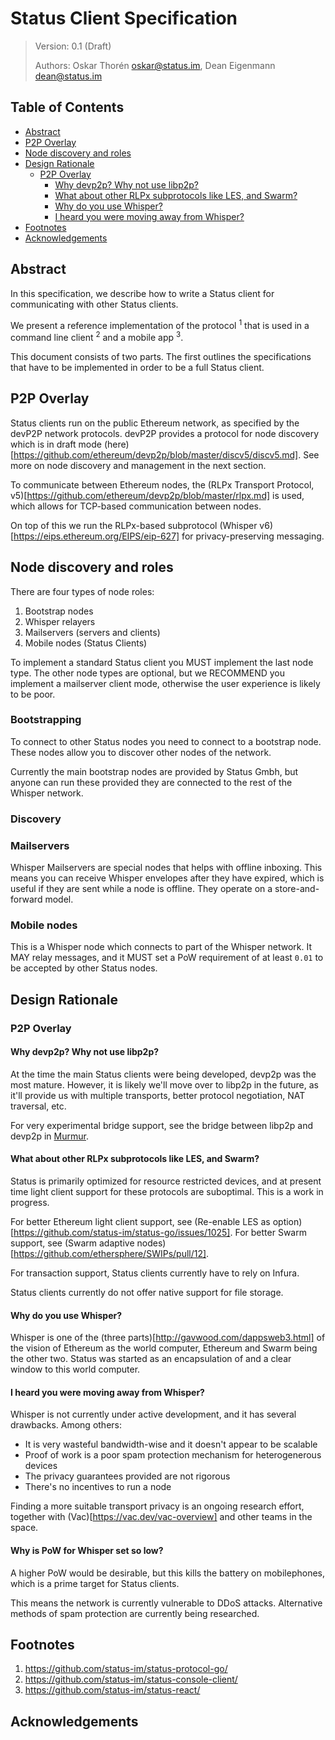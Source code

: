 # Status Client Specification

> Version: 0.1 (Draft)
>
> Authors: Oskar Thorén <oskar@status.im>, Dean Eigenmann <dean@status.im>

## Table of Contents

- [Abstract](#abstract)
- [P2P Overlay](#p2p-overlay)
- [Node discovery and roles](#node-discovery-and-roles)
- [Design Rationale](#design-rationale)
    - [P2P Overlay](#p2p-overlay-1)
        - [Why devp2p? Why not use libp2p?](#why-devp2p-why-not-use-libp2p)
        - [What about other RLPx subprotocols like LES, and Swarm?](#what-about-other-rlpx-subprotocols-like-les-and-swarm)
        - [Why do you use Whisper?](#why-do-you-use-whisper)
        - [I heard you were moving away from Whisper?](#i-heard-you-were-moving-away-from-whisper)
- [Footnotes](#footnotes)
- [Acknowledgements](#acknowledgements)

## Abstract

In this specification, we describe how to write a Status client for
communicating with other Status clients.

We present a reference implementation of the protocol <sup>1</sup> that is used
in a command line client <sup>2</sup> and a mobile app <sup>3</sup>.

This document consists of two parts. The first outlines the specifications that
have to be implemented in order to be a full Status client.

## P2P Overlay

Status clients run on the public Ethereum network, as specified by the devP2P
network protocols. devP2P provides a protocol for node discovery which is in
draft mode
(here)[https://github.com/ethereum/devp2p/blob/master/discv5/discv5.md]. See
more on node discovery and management in the next section.

To communicate between Ethereum nodes, the (RLPx Transport
Protocol, v5)[https://github.com/ethereum/devp2p/blob/master/rlpx.md] is used, which
allows for TCP-based communication between nodes.

On top of this we run the RLPx-based subprotocol (Whisper
v6)[https://eips.ethereum.org/EIPS/eip-627] for privacy-preserving messaging.

## Node discovery and roles

There are four types of node roles:
1. Bootstrap nodes
2. Whisper relayers
3. Mailservers (servers and clients)
4. Mobile nodes (Status Clients)

To implement a standard Status client you MUST implement the last node type. The
other node types are optional, but we RECOMMEND you implement a mailserver
client mode, otherwise the user experience is likely to be poor.

### Bootstrapping

To connect to other Status nodes you need to connect to a bootstrap node. These
nodes allow you to discover other nodes of the network.

Currently the main bootstrap nodes are provided by Status Gmbh, but anyone can
run these provided they are connected to the rest of the Whisper network.

<!-- TODO: Add a link to bootstrap nodes -->

### Discovery

<!-- TODO: Add a link to Discovery v5 / Rendezvous spec -->

### Mailservers

Whisper Mailservers are special nodes that helps with offline inboxing. This
means you can receive Whisper envelopes after they have expired, which is useful
if they are sent while a node is offline. They operate on a store-and-forward
model.

<!-- TODO: Add a link to mailserver spec spec -->

### Mobile nodes

This is a Whisper node which connects to part of the Whisper network. It MAY
relay messages, and it MUST set a PoW requirement of at least `0.01` to be
accepted by other Status nodes.

## Design Rationale

### P2P Overlay

#### Why devp2p? Why not use libp2p?

At the time the main Status clients were being developed, devp2p was the most
mature. However, it is likely we'll move over to libp2p in the future, as it'll
provide us with multiple transports, better protocol negotiation, NAT traversal,
etc.

For very experimental bridge support, see the bridge between libp2p and devp2p
in [Murmur](https://github.com/status-im/murmur).

#### What about other RLPx subprotocols like LES, and Swarm?

Status is primarily optimized for resource restricted devices, and at present
time light client support for these protocols are suboptimal. This is a work in
progress.

For better Ethereum light client support, see (Re-enable LES as
option)[https://github.com/status-im/status-go/issues/1025]. For better Swarm
support, see (Swarm adaptive
nodes)[https://github.com/ethersphere/SWIPs/pull/12].

For transaction support, Status clients currently have to rely on Infura.

Status clients currently do not offer native support for file storage.

#### Why do you use Whisper?

Whisper is one of the (three parts)[http://gavwood.com/dappsweb3.html] of the
vision of Ethereum as the world computer, Ethereum and Swarm being the other
two. Status was started as an encapsulation of and a clear window to this world
computer.

#### I heard you were moving away from Whisper?

Whisper is not currently under active development, and it has several drawbacks.
Among others:

- It is very wasteful bandwidth-wise and it doesn't appear to be scalable
- Proof of work is a poor spam protection mechanism for heterogenerous devices
- The privacy guarantees provided are not rigorous
- There's no incentives to run a node

Finding a more suitable transport privacy is an ongoing research effort,
together with (Vac)[https://vac.dev/vac-overview] and other teams in the space.

#### Why is PoW for Whisper set so low?

A higher PoW would be desirable, but this kills the battery on mobilephones,
which is a prime target for Status clients.

This means the network is currently vulnerable to DDoS attacks. Alternative
methods of spam protection are currently being researched.

## Footnotes

1. <https://github.com/status-im/status-protocol-go/>
1. <https://github.com/status-im/status-console-client/>
1. <https://github.com/status-im/status-react/>

## Acknowledgements

